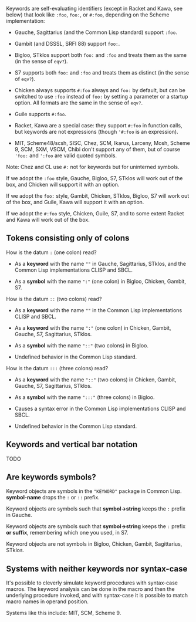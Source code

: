 Keywords are self-evaluating identifiers (except in Racket and Kawa, see below)
that look like `:foo`, `foo:`, or `#:foo`, depending on the Scheme implementation:

*  Gauche, Sagittarius (and the Common Lisp standard) support `:foo`.

*  Gambit (and DSSSL, SRFI 88) support `foo:`.

*  Bigloo, STklos support both `foo:` and `:foo` and treats them as the same (in the sense of `eqv?`).

*  S7 supports both `foo:` and `:foo` and treats them as distinct (in the sense of `eqv?`).

*  Chicken always supports `#:foo` always and `foo:` by default, but can be
   switched to use `:foo` instead of `foo:`
   by setting a parameter or a startup option.
   All formats are the same in the sense of `eqv?`.

*  Guile supports `#:foo`.

*  Racket, Kawa are a special case: they support `#:foo` in function calls,
   but keywords are not expressions (though `'#:foo` is an expression).

*  MIT, Scheme48/scsh, SISC, Chez, SCM, Ikarus, Larceny, Mosh, Scheme 9, SCM, SXM, VSCM, Chibi
   don't support any of them, but of course `'foo:` and `':foo` are valid quoted symbols.

Note: Chez and CL use `#:` not for keywords but for uninterned symbols.

If we adopt the `:foo` style, Gauche, Bigloo, S7, STklos will work out of the box,
and Chicken will support it with an option.

If we adopt the `foo:` style, Gambit, Chicken, STklos, Bigloo, S7 will work out of the box,
and Guile, Kawa will support it with an option.

If we adopt the `#:foo` style, Chicken, Guile, S7, and to some extent Racket and Kawa
will work out of the box.

## Tokens consisting only of colons

How is the datum `:` (one colon) read?

* As a **keyword** with the name `""` in Gauche, Sagittarius, STklos,
  and the Common Lisp implementations CLISP and SBCL.

* As a **symbol** with the name `":"` (one colon) in Bigloo,
  Chicken, Gambit, S7.

How is the datum `::` (two colons) read?

* As a **keyword** with the name `""` in the Common Lisp
  implementations CLISP and SBCL.

* As a **keyword** with the name `":"` (one colon) in Chicken, Gambit,
  Gauche, S7, Sagittarius, STklos.

* As a **symbol** with the name `"::"` (two colons) in Bigloo.

* Undefined behavior in the Common Lisp standard.

How is the datum `:::` (three colons) read?

* As a **keyword** with the name `"::"` (two colons) in Chicken,
  Gambit, Gauche, S7, Sagittarius, STklos.

* As a **symbol** with the name `":::"` (three colons) in Bigloo.

* Causes a syntax error in the Common Lisp implementations CLISP and
  SBCL.

* Undefined behavior in the Common Lisp standard.

## Keywords and vertical bar notation

TODO

## Are keywords symbols?

Keyword objects are symbols in the `"KEYWORD"` package in Common Lisp.
**symbol-name** drops the `:` or `::` prefix.

Keyword objects are symbols such that **symbol->string** keeps the `:`
prefix in Gauche.

Keyword objects are symbols such that **symbol->string** keeps the `:`
prefix **or suffix**, remembering which one you used, in S7.

Keyword objects are not symbols in Bigloo, Chicken, Gambit,
Sagittarius, STklos.

## Systems with neither keywords nor syntax-case

It's possible to cleverly simulate keyword procedures
with syntax-case macros.  The keyword analysis can be done
in the macro and then the underlying procedure invoked,
and with syntax-case it is possible to match macro names
in operand position.

Systems like this include: MIT, SCM, Scheme 9.
